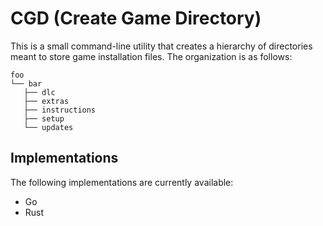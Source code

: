 # CGD (Create Game Directory)
This is a small command-line utility that creates a hierarchy of directories meant to store game installation files. The organization is as follows:

``` text
foo
└── bar
   ├── dlc
   ├── extras
   ├── instructions
   ├── setup
   └── updates
```

## Implementations
The following implementations are currently available:
- Go
- Rust
